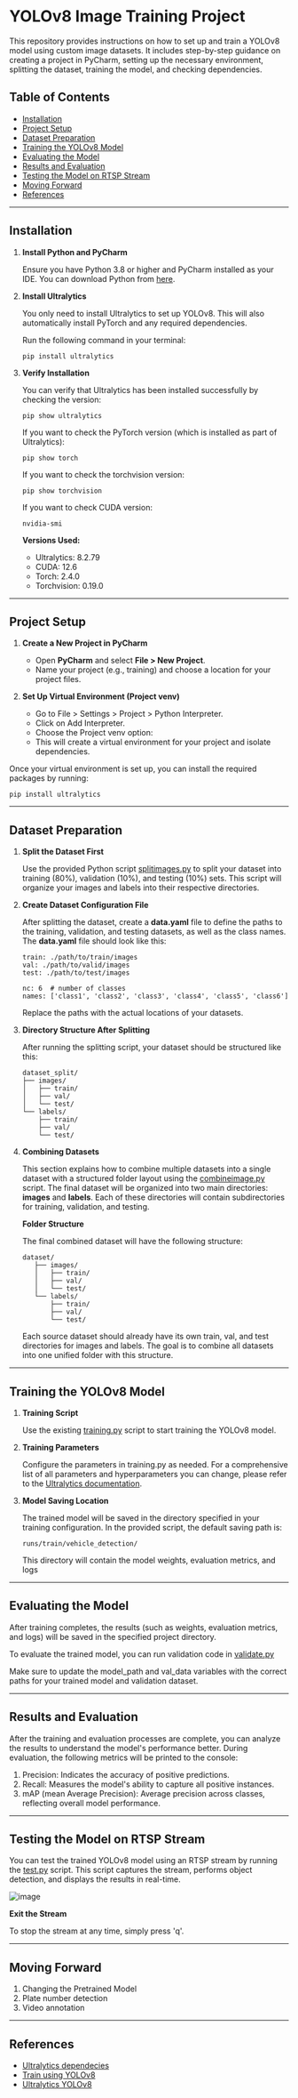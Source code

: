 # YOLOv8 Image Training Project

This repository provides instructions on how to set up and train a YOLOv8 model using custom image datasets. It includes step-by-step guidance on creating a project in PyCharm, setting up the necessary environment, splitting the dataset, training the model, and checking dependencies.

## Table of Contents

- [Installation](#installation)
- [Project Setup](#project-setup)
- [Dataset Preparation](#dataset-preparation) 
- [Training the YOLOv8 Model](#training-the-yolov8-model) 
- [Evaluating the Model](#evaluating-the-model)
- [Results and Evaluation](#results-and-evaluation)
- [Testing the Model on RTSP Stream](#testing-the-model-on-rtsp-stream)
- [Moving Forward](#moving-forward)
- [References](#references)


---

## Installation

1. **Install Python and PyCharm**
   
   Ensure you have Python 3.8 or higher and PyCharm installed as your IDE. You can download Python from [here](https://www.python.org/downloads/).

2. **Install Ultralytics**
   
   You only need to install Ultralytics to set up YOLOv8. This will also automatically install PyTorch and any required dependencies.
   
   Run the following command in your terminal:

   ```
   pip install ultralytics
   ```
3. **Verify Installation**
   
    You can verify that Ultralytics has been installed successfully by checking the version:
   ```
   pip show ultralytics
   ```
   If you want to check the PyTorch version (which is installed as part of Ultralytics):
   ```
   pip show torch
   ```
   If you want to check the torchvision version:
   ```
   pip show torchvision
   ```
   If you want to check CUDA version:
   ```
   nvidia-smi
   ```
   **Versions Used:**
   - Ultralytics: 8.2.79
   - CUDA: 12.6
   - Torch: 2.4.0
   - Torchvision: 0.19.0
----

## Project Setup

1. **Create a New Project in PyCharm**
   - Open **PyCharm** and select **File > New Project**.
   - Name your project (e.g., training) and choose a location for your project files.

2. **Set Up Virtual Environment (Project venv)**
   - Go to File > Settings > Project > Python Interpreter.
   - Click on Add Interpreter.
   - Choose the Project venv option:
   - This will create a virtual environment for your project and isolate dependencies.

Once your virtual environment is set up, you can install the required packages by running:
   ```
   pip install ultralytics
   ```
----
## Dataset Preparation

1. **Split the Dataset First**
   
   Use the provided Python script [splitimages.py](https://github.com/Dynatech2/Build-Model-using-YoloV8/blob/main/splitimages.py) to split your dataset into training (80%), validation (10%), and testing (10%) sets. This script will organize your images and labels into their respective directories.

2. **Create Dataset Configuration File**
   
   After splitting the dataset, create a **data.yaml** file to define the paths to the training, validation, and testing datasets, as well as the class names. The **data.yaml** file should look like this:
   ```
   train: ./path/to/train/images
   val: ./path/to/valid/images
   test: ./path/to/test/images

   nc: 6  # number of classes
   names: ['class1', 'class2', 'class3', 'class4', 'class5', 'class6']
   ```
   Replace the paths with the actual locations of your datasets.
   
3. **Directory Structure After Splitting**
   
   After running the splitting script, your dataset should be structured like this:

   ```
   dataset_split/
   ├── images/
   │   ├── train/
   │   ├── val/
   │   └── test/
   └── labels/
       ├── train/
       ├── val/
       └── test/
   ```
4. **Combining Datasets** 

   This section explains how to combine multiple datasets into a single dataset with a structured folder layout using the [combineimage.py](https://github.com/Dynatech2/Build-Model-using-YoloV8/blob/main/combineimage.py) script. The final dataset will be organized into two main directories: **images** and **labels**. Each of these directories will contain subdirectories for training, validation, and testing.

   **Folder Structure**

   The final combined dataset will have the following structure:
   ```
   dataset/
      ├── images/
      │   ├── train/
      │   ├── val/
      │   └── test/
      └── labels/
          ├── train/
          ├── val/
          └── test/
   ```
   Each source dataset should already have its own train, val, and test directories for images and labels. The goal is to combine all datasets into one unified folder with this structure.


 ----

 ## Training the YOLOv8 Model

 1. **Training Script**
    
    Use the existing [training.py](https://github.com/Dynatech2/Build-Model-using-YoloV8/blob/main/training.py) script to start training the YOLOv8 model.

2. **Training Parameters**
   
   Configure the parameters in training.py as needed. For a comprehensive list of all parameters and hyperparameters you can change, please refer to the [Ultralytics documentation](https://docs.ultralytics.com/modes/train/#resuming-interrupted-trainings).

3. **Model Saving Location**
   
   The trained model will be saved in the directory specified in your training configuration. In the provided script, the default saving path is:
   ```
   runs/train/vehicle_detection/
   ```
   This directory will contain the model weights, evaluation metrics, and logs
   

---

## Evaluating the Model

After training completes, the results (such as weights, evaluation metrics, and logs) will be saved in the specified project directory.

To evaluate the trained model, you can run validation code in [validate.py](https://github.com/Dynatech2/Build-Model-using-YoloV8/blob/main/validate.py)

Make sure to update the model_path and val_data variables with the correct paths for your trained model and validation dataset.

---

## Results and Evaluation

After the training and evaluation processes are complete, you can analyze the results to understand the model's performance better. During evaluation, the following metrics will be printed to the console:

1. Precision: Indicates the accuracy of positive predictions.
2. Recall: Measures the model's ability to capture all positive instances.
3. mAP (mean Average Precision): Average precision across classes, reflecting overall model performance.

---
## Testing the Model on RTSP Stream

You can test the trained YOLOv8 model using an RTSP stream by running the [test.py](https://github.com/Dynatech2/Build-Model-using-YoloV8/blob/main/test.py) script. This script captures the stream, performs object detection, and displays the results in real-time.

![image](https://github.com/user-attachments/assets/83781ccd-7335-48d7-b831-59c2ecc8913e)

**Exit the Stream**

To stop the stream at any time, simply press 'q'.

---
## Moving Forward

1. Changing the Pretrained Model
2. Plate number detection
3. Video annotation
---
## References
- [Ultralytics dependecies](https://github.com/ultralytics/ultralytics/blob/main/pyproject.toml)
- [Train using YOLOv8](https://www.youtube.com/watch?v=LNwODJXcvt4)
- [Ultralytics YOLOv8](https://docs.ultralytics.com/)



